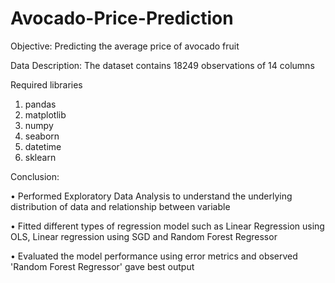 # Avocado-Price-Prediction

Objective: Predicting the average price of avocado fruit

Data Description:
The dataset contains 18249 observations of 14 columns 

Required libraries

1) pandas
2) matplotlib
3) numpy 
4) seaborn 
5) datetime
6) sklearn

Conclusion: 

• Performed Exploratory Data Analysis to understand the
underlying distribution of data and relationship between variable

• Fitted different types of regression model such as Linear 
Regression using OLS, Linear regression using SGD and 
Random Forest Regressor

• Evaluated the model performance using error metrics and 
observed 'Random Forest Regressor' gave best output
